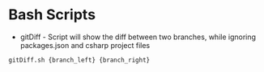 # Bash Scripts
* gitDiff - Script will show the diff between two branches, while ignoring packages.json and csharp project files
```sh
gitDiff.sh {branch_left} {branch_right}
```
